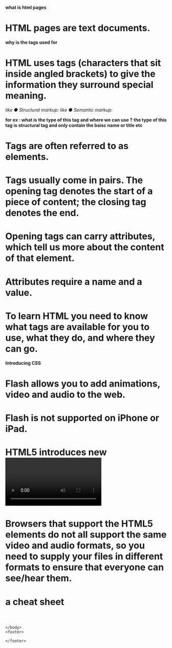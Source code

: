 **what is html pages**
# HTML pages are text documents.
**why is the tags used for**
# HTML uses tags (characters that sit inside angled brackets) to give the information they surround special meaning.
*like ● Structural markup:<head>*
*like ● Semantic markup: <main>*
**for ex : <head> what is the type of this tag and where we can use ?**
**the type of this tag is structural tag and only contain the baisc name or title etc**
# Tags are often referred to as elements.
# Tags usually come in pairs. The opening tag denotes the start of a piece of content; the closing tag denotes the end.
# Opening tags can carry attributes, which tell us more about the content of that element.
# Attributes require a name and a value.
# To learn HTML you need to know what tags are available for you to use, what they do, and where they can go.

**Introducing CSS**
# Flash allows you to add animations, video and audio to the web.
# Flash is not supported on iPhone or iPad.
# HTML5 introduces new <video> and <audio> elements for adding video and audio to web pages, but these are only supported in the latest browsers.
# Browsers that support the HTML5 elements do not all support the same video and audio formats, so you need to supply your files in different formats to ensure that everyone can see/hear them.

# a cheat sheet 
<!DOCTYPE html>
<html>
    <head>
        <header>
<title>
    
</title>
        </header>
    </head>
    <body>
        



    </body>
    <footer>

    </footer>
</html>
